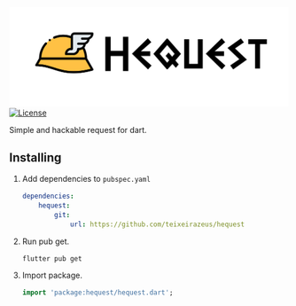 ![banner](https://raw.githubusercontent.com/teixeirazeus/hequest/master/readme_assets/banner.png)
[![License](https://img.shields.io/github/license/teixeirazeus/hequest)](https://github.com/teixeirazeus/hequest)

Simple and hackable request for dart.

## Installing

1.  Add dependencies to `pubspec.yaml`

    ```yaml
    dependencies:
        hequest:
            git:
                url: https://github.com/teixeirazeus/hequest
    ```

2.  Run pub get.

    ```shell
    flutter pub get
    ```

3.  Import package.

    ```dart
    import 'package:hequest/hequest.dart';
    ```
